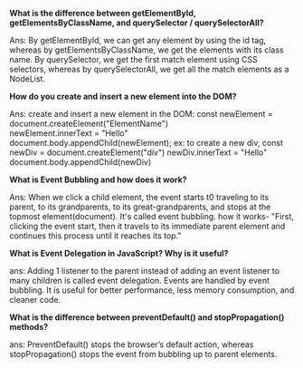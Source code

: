 **What is the difference between getElementById, getElementsByClassName, and querySelector / querySelectorAll?**

Ans: By getElementById, we can get any element by using the id tag, whereas by getElementsByClassName, we get the elements with its class name.
By querySelector, we get the first match element using CSS selectors, whereas by querySelectorAll, we get all the match elements as a NodeList.

**How do you create and insert a new element into the DOM?**

Ans: create and insert a new element in the DOM:
const newElement = document.createElement("ElementName")  
newElement.innerText = "Hello"  
document.body.appendChild(newElement);
ex: to create a new div,
const newDiv = document.createElement("div") 
newDiv.innerText = "Hello"  
document.body.appendChild(newDiv)

**What is Event Bubbling and how does it work?**

Ans: When we click a child element, the event starts t0 traveling to its parent, to its grandparents, to its great-grandparents, and stops at the topmost element(document). It's called event bubbling.
how it works-
"First, clicking the event start, then it travels to its immediate parent element and continues this process until it reaches its top."

**What is Event Delegation in JavaScript? Why is it useful?**

ans: Adding 1 listener to the parent instead of adding an event listener to many children is called event delegation. Events are handled by event bubbling.
It is useful for better performance, less memory consumption, and cleaner code.

**What is the difference between preventDefault() and stopPropagation() methods?**

ans: PreventDefault() stops the browser’s default action, whereas stopPropagation() stops the event from bubbling up to parent elements.


